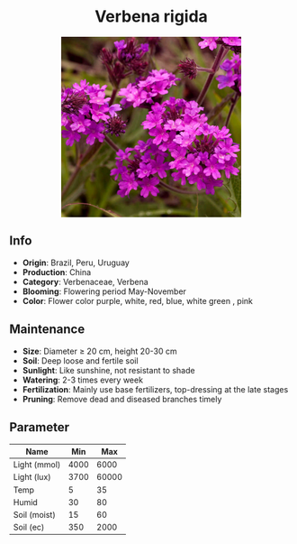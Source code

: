 <h1 align='center'>Verbena rigida</h1>
<p align="center">
    <img 
        align='center'
        width='320'
        src="../images/verbena rigida.png" 
        alt='Verbena rigida' />
</p>

## Info

 - **Origin**: Brazil, Peru, Uruguay
 - **Production**: China
 - **Category**: Verbenaceae, Verbena
 - **Blooming**: Flowering period May-November
 - **Color**: Flower color purple, white, red, blue, white green , pink

## Maintenance

 - **Size**: Diameter ≥ 20 cm, height 20-30 cm
 - **Soil**: Deep loose and fertile soil
 - **Sunlight**: Like sunshine, not resistant to shade
 - **Watering**: 2-3 times every week
 - **Fertilization**: Mainly use base fertilizers, top-dressing at the late stages
 - **Pruning**: Remove dead and diseased branches timely

## Parameter

| Name         | Min  | Max   |
|--------------|------|-------|
| Light (mmol) | 4000 | 6000  |
| Light (lux)  | 3700 | 60000 |
| Temp         | 5    | 35    |
| Humid        | 30   | 80    |
| Soil (moist) | 15   | 60    |
| Soil (ec)    | 350  | 2000  |